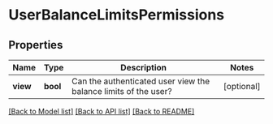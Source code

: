 # UserBalanceLimitsPermissions

## Properties
Name | Type | Description | Notes
------------ | ------------- | ------------- | -------------
**view** | **bool** | Can the authenticated user view the balance limits of the user? | [optional] 

[[Back to Model list]](../../README.md#documentation-for-models) [[Back to API list]](../../README.md#documentation-for-api-endpoints) [[Back to README]](../../README.md)

